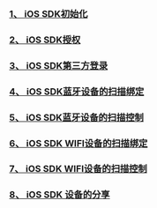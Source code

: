 ### [1、 iOS SDK初始化](iOSSDK/iOS_init.md)
### [2、 iOS SDK授权](iOSSDK/iOS_Auth.md)
### [3、 iOS SDK第三方登录](iOSSDK/iOS_third_login.md)
### [4、 iOS SDK蓝牙设备的扫描绑定](iOSSDK/iOS_BLE_Scan.md)
### [5、 iOS SDK蓝牙设备的扫描控制](iOSSDK/iOS_BLE_Controller.md)
### [6、 iOS SDK WIFI设备的扫描绑定](iOSSDK/iOS_WIFI_Scan.md)
### [7、 iOS SDK WIFI设备的扫描控制](iOSSDK/iOS_WIFI_Controller.md)
### [8、 iOS SDK 设备的分享](iOSSDK/iOS_Device_Share.md)





